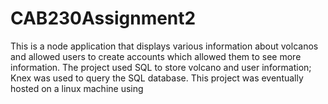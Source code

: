 # CAB230Assignment2
 
This is a node application that displays various information about volcanos and allowed users to create accounts which allowed them to see more information.
The project used SQL to store volcano and user information; Knex was used to query the SQL database.  This project was eventually hosted on a linux machine using 


